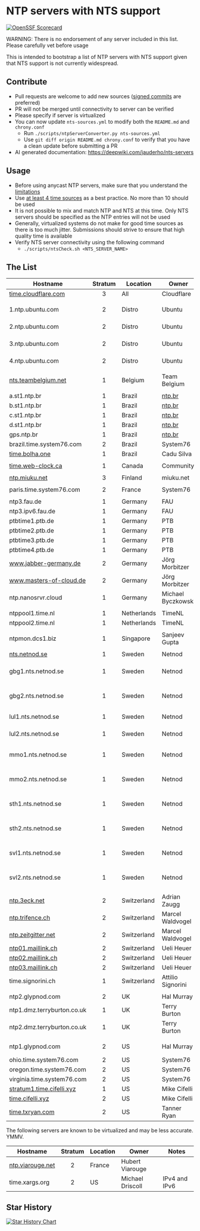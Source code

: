 # NTP servers with NTS support

[![OpenSSF Scorecard](https://api.securityscorecards.dev/projects/github.com/jauderho/nts-servers/badge)](https://securityscorecards.dev/viewer/?uri=github.com/jauderho/nts-servers) 

WARNING: There is no endorsement of any server included in this list. Please carefully vet before usage

This is intended to bootstrap a list of NTP servers with NTS support given that NTS support is not currently widespread.

## Contribute
- Pull requests are welcome to add new sources ([signed commits](https://docs.github.com/en/authentication/managing-commit-signature-verification/signing-commits) are preferred)
- PR will not be merged until connectivity to server can be verified
- Please specify if server is virtualized
- You can now update `nts-sources.yml` to modify both the `README.md` and `chrony.conf`
  - Run `./scripts/ntpServerConverter.py nts-sources.yml`
  - Use `git diff origin README.md chrony.conf` to verify that you have a clean update before submitting a PR
- AI generated documentation: https://deepwiki.com/jauderho/nts-servers

## Usage
- Before using anycast NTP servers, make sure that you understand the [limitations](https://www.rfc-editor.org/rfc/rfc8633.html#page-17)
- Use [at least 4 time sources](https://support.ntp.org/Support/SelectingOffsiteNTPServers#Upstream_Time_Server_Quantity) as a best practice. No more than 10 should be used
- It is not possible to mix and match NTP and NTS at this time. Only NTS servers should be specified as the NTP entries will not be used
- Generally, virtualized systems do not make for good time sources as there is too much jitter. Submissions should strive to ensure that high quality time is available
- Verify NTS server connectivity using the following command
  - `./scripts/ntsCheck.sh <NTS_SERVER_NAME>` 

## The List
|Hostname|Stratum|Location|Owner|Notes|
|---|:---:|---|---|---|
|[time.cloudflare.com](https://time.cloudflare.com)|3|All|Cloudflare|Anycast|
||
|1.ntp.ubuntu.com|2|Distro|Ubuntu|Distro use only|
|2.ntp.ubuntu.com|2|Distro|Ubuntu|Distro use only|
|3.ntp.ubuntu.com|2|Distro|Ubuntu|Distro use only|
|4.ntp.ubuntu.com|2|Distro|Ubuntu|Distro use only|
||
|[nts.teambelgium.net](https://ntp.teambelgium.net)|1|Belgium|Team Belgium||
||
|a.st1.ntp.br|1|Brazil|[ntp.br](https://ntp.br)||
|b.st1.ntp.br|1|Brazil|[ntp.br](https://ntp.br)||
|c.st1.ntp.br|1|Brazil|[ntp.br](https://ntp.br)||
|d.st1.ntp.br|1|Brazil|[ntp.br](https://ntp.br)||
|gps.ntp.br|1|Brazil|[ntp.br](https://ntp.br)||
|brazil.time.system76.com|2|Brazil|System76||
|[time.bolha.one](https://time.bolha.one)|1|Brazil|Cadu Silva||
||
|[time.web-clock.ca](https://time.web-clock.ca)|1|Canada|Community||
||
|[ntp.miuku.net](https://ntp.miuku.net)|3|Finland|miuku.net||
||
|paris.time.system76.com|2|France|System76||
||
|ntp3.fau.de|1|Germany|FAU||
|ntp3.ipv6.fau.de|1|Germany|FAU|IPv6 only|
|ptbtime1.ptb.de|1|Germany|PTB||
|ptbtime2.ptb.de|1|Germany|PTB||
|ptbtime3.ptb.de|1|Germany|PTB||
|ptbtime4.ptb.de|1|Germany|PTB||
|www.jabber-germany.de|2|Germany|Jörg Morbitzer||
|www.masters-of-cloud.de|2|Germany|Jörg Morbitzer||
|ntp.nanosrvr.cloud|1|Germany|Michael Byczkowski|IPv4 and IPv6|
||
|ntppool1.time.nl|1|Netherlands|TimeNL||
|ntppool2.time.nl|1|Netherlands|TimeNL||
||
|ntpmon.dcs1.biz|1|Singapore|Sanjeev Gupta||
||
|[nts.netnod.se](https://nts.netnod.se)|1|Sweden|Netnod|Anycast|
|gbg1.nts.netnod.se|1|Sweden|Netnod|For users near Göteborg|
|gbg2.nts.netnod.se|1|Sweden|Netnod|For users near Göteborg|
|lul1.nts.netnod.se|1|Sweden|Netnod|For users near Luleå|
|lul2.nts.netnod.se|1|Sweden|Netnod|For users near Luleå|
|mmo1.nts.netnod.se|1|Sweden|Netnod|For users near Malmö|
|mmo2.nts.netnod.se|1|Sweden|Netnod|For users near Malmö|
|sth1.nts.netnod.se|1|Sweden|Netnod|For users near Stockholm|
|sth2.nts.netnod.se|1|Sweden|Netnod|For users near Stockholm|
|svl1.nts.netnod.se|1|Sweden|Netnod|For users near Sundsvall|
|svl2.nts.netnod.se|1|Sweden|Netnod|For users near Sundsvall|
||
|[ntp.3eck.net](https://ntp.3eck.net)|2|Switzerland|Adrian Zaugg||
|[ntp.trifence.ch](https://ntp.trifence.ch)|2|Switzerland|Marcel Waldvogel||
|[ntp.zeitgitter.net](https://ntp.zeitgitter.net)|2|Switzerland|Marcel Waldvogel||
|[ntp01.maillink.ch](https://ntp01.maillink.ch)|2|Switzerland|Ueli Heuer||
|[ntp02.maillink.ch](https://ntp02.maillink.ch)|2|Switzerland|Ueli Heuer||
|[ntp03.maillink.ch](https://ntp03.maillink.ch)|2|Switzerland|Ueli Heuer||
|time.signorini.ch|1|Switzerland|Attilio Signorini||
||
|ntp2.glypnod.com|2|UK|Hal Murray|London|
|ntp1.dmz.terryburton.co.uk|1|UK|Terry Burton|IPv4 and IPv6|
|ntp2.dmz.terryburton.co.uk|1|UK|Terry Burton|IPv4 and IPv6|
||
|ntp1.glypnod.com|2|US|Hal Murray|San Francisco|
|ohio.time.system76.com|2|US|System76||
|oregon.time.system76.com|2|US|System76||
|virginia.time.system76.com|2|US|System76||
|[stratum1.time.cifelli.xyz](https://stratum1.time.cifelli.xyz)|1|US|Mike Cifelli||
|[time.cifelli.xyz](https://time.cifelli.xyz)|2|US|Mike Cifelli||
|[time.txryan.com](https://time.txryan.com)|2|US|Tanner Ryan||

The following servers are known to be virtualized and may be less accurate. YMMV.

|Hostname|Stratum|Location|Owner|Notes|
|---|:---:|---|---|---|
|[ntp.viarouge.net](http://ntp.viarouge.net)|2|France|Hubert Viarouge||
|time.xargs.org|2|US|Michael Driscoll|IPv4 and IPv6|

## Star History
<a href="https://star-history.com/#jauderho/nts-servers&Timeline">
  <picture>
    <source media="(prefers-color-scheme: dark)" srcset="https://api.star-history.com/svg?repos=jauderho/nts-servers&type=Date&theme=dark" />
    <source media="(prefers-color-scheme: light)" srcset="https://api.star-history.com/svg?repos=jauderho/nts-servers&type=Date" />
    <img alt="Star History Chart" src="https://api.star-history.com/svg?repos=jauderho/nts-servers&type=Date" />
  </picture>
</a>
